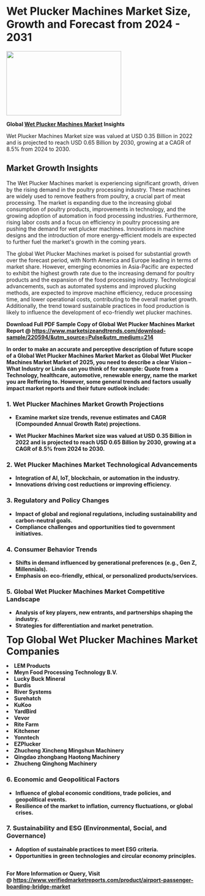 <H1>Wet Plucker Machines Market Size, Growth and Forecast from 2024 - 2031</H1><img class="aligncenter size-medium wp-image-584254" src="https://thirdeyenews.in/wp-content/uploads/2024/09/Global-Market-Research-300x168.jpeg" alt="" width="300" height="168" /><p><strong>Global&nbsp;<a href="https://www.marketsizeandtrends.com/download-sample/220594/&amp;utm_source=Pulse&amp;utm_medium=214">Wet Plucker Machines Market</a> Insights</strong></p><p>Wet Plucker Machines Market size was valued at USD 0.35 Billion in 2022 and is projected to reach USD 0.65 Billion by 2030, growing at a CAGR of 8.5% from 2024 to 2030.</p><p><h2>Market Growth Insights</h2> <p>The Wet Plucker Machines market is experiencing significant growth, driven by the rising demand in the poultry processing industry. These machines are widely used to remove feathers from poultry, a crucial part of meat processing. The market is expanding due to the increasing global consumption of poultry products, improvements in technology, and the growing adoption of automation in food processing industries. Furthermore, rising labor costs and a focus on efficiency in poultry processing are pushing the demand for wet plucker machines. Innovations in machine designs and the introduction of more energy-efficient models are expected to further fuel the market's growth in the coming years.</p> <p><strong></strong></p> <p>The global Wet Plucker Machines market is poised for substantial growth over the forecast period, with North America and Europe leading in terms of market share. However, emerging economies in Asia-Pacific are expected to exhibit the highest growth rate due to the increasing demand for poultry products and the expansion of the food processing industry. Technological advancements, such as automated systems and improved plucking methods, are expected to improve machine efficiency, reduce processing time, and lower operational costs, contributing to the overall market growth. Additionally, the trend toward sustainable practices in food production is likely to influence the development of eco-friendly wet plucker machines.</p> <p><strong></p><p><span class=""><strong>Download Full PDF Sample Copy of Global Wet Plucker Machines Market Report</strong> @ <a href="https://www.marketsizeandtrends.com/download-sample/220594/&amp;utm_source=Pulse&amp;utm_medium=214" target="_blank">https://www.marketsizeandtrends.com/download-sample/220594/&amp;utm_source=Pulse&amp;utm_medium=214</a></span></p><p>In order to make an accurate and perceptive description of future scope of a Global&nbsp;Wet Plucker Machines Market Market as Global&nbsp;Wet Plucker Machines Market Market of 2025, you need to describe a clear Vision &ndash; What Industry or Linda can you think of for example: Quote from a Technology, healthcare, automotive, renewable energy, name the market you are Reffering to. However, some general trends and factors usually impact market reports and their future outlook include:</p><h3>1.&nbsp;<strong>Wet Plucker Machines Market Growth Projections</strong></h3><ul><li>Examine market size trends, revenue estimates and CAGR (Compounded Annual Growth Rate) projections.</li><li><p>Wet Plucker Machines Market size was valued at USD 0.35 Billion in 2022 and is projected to reach USD 0.65 Billion by 2030, growing at a CAGR of 8.5% from 2024 to 2030.</p></li></ul><h3>2.&nbsp;<strong>Wet Plucker Machines Market Technological Advancements</strong></h3><ul><li>Integration of AI, IoT, blockchain, or automation in the industry.</li><li>Innovations driving cost reductions or improving efficiency.</li></ul><h3>3.&nbsp;<strong>Regulatory and Policy Changes</strong></h3><ul><li>Impact of global and regional regulations, including sustainability and carbon-neutral goals.</li><li>Compliance challenges and opportunities tied to government initiatives.</li></ul><h3>4.&nbsp;<strong>Consumer Behavior Trends</strong></h3><ul><li>Shifts in demand influenced by generational preferences (e.g., Gen Z, Millennials).</li><li>Emphasis on eco-friendly, ethical, or personalized products/services.</li></ul><h3>5.&nbsp;<strong>Global Wet Plucker Machines Market Competitive Landscape</strong></h3><ul><li>Analysis of key players, new entrants, and partnerships shaping the industry.</li><li>Strategies for differentiation and market penetration.</li></ul><p data-pm-slice="1 1 []"><span style="color: inherit; font-family: inherit; font-size: 25px;">Top Global Wet Plucker Machines Market Companies</span></p><div class="" data-test-id=""><p><li>LEM Products</li><li> Meyn Food Processing Technology B.V.</li><li> Lucky Buck Mineral</li><li> Burdis</li><li> River Systems</li><li> Surehatch</li><li> KuKoo</li><li> YardBird</li><li> Vevor</li><li> Rite Farm</li><li> Kitchener</li><li> Yonntech</li><li> EZPlucker</li><li> Zhucheng Xincheng Mingshun Machinery</li><li> Qingdao zhongbang Haotong Machinery</li><li> Zhucheng Qinghong Machinery</li></p></div><h3>6.&nbsp;<strong>Economic and Geopolitical Factors</strong></h3><ul><li>Influence of global economic conditions, trade policies, and geopolitical events.</li><li>Resilience of the market to inflation, currency fluctuations, or global crises.</li></ul><h3>7.&nbsp;<strong>Sustainability and ESG (Environmental, Social, and Governance)</strong></h3><ul><li>Adoption of sustainable practices to meet ESG criteria.</li><li>Opportunities in green technologies and circular economy principles.</li></ul><h2><strong style="font-size: 14px;">For More Information or Query, Visit @&nbsp;</strong><a style="background-color: #ffffff; font-size: 14px;" href="https://www.marketsizeandtrends.com/report/wet-plucker-machines-market/" target="_blank">https://www.verifiedmarketreports.com/product/airport-passenger-boarding-bridge-market</a></h2>
